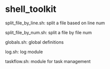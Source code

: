 # shell_toolkit

split_file_by_line.sh:	split a file based on line num

split_file_by_num.sh:	split a file by file num

globals.sh:				global definitions

log.sh:					log module

taskflow.sh:			module for task management

